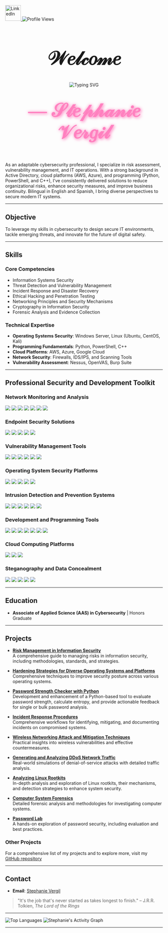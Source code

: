 <a href="https://linkedin.com/in/stephanie-vergil-8982142a8">
  <img src="https://user-images.githubusercontent.com/74038190/235294012-0a55e343-37ad-4b0f-924f-c8431d9d2483.gif" alt="LinkedIn" style="width: 50px; height: 50px;">
</a>
<a <picture>
  <source media="(prefers-color-scheme: dark)" srcset="https://komarev.com/ghpvc/?username=StephVergil&style=flat&color=ff69b4">
  <source media="(prefers-color-scheme: light)" srcset="https://komarev.com/ghpvc/?username=StephVergil&style=flat&color=e75480">
  <img alt="Profile Views" src="https://komarev.com/ghpvc/?username=StephVergil&style=flat&color=e75480">
</picture>


###  
<h1 align="center" style="font-family: 'Allura', cursive; font-size: 60px; text-shadow: 2px 2px 4px rgba(255, 255, 255, 0.5);">
  𝒲𝑒𝓁𝒸𝑜𝓂𝑒
</h1>

<p align="center">
  <img src="https://readme-typing-svg.herokuapp.com?font=Patrick+Hand&size=35&duration=5000&pause=1000&color=FF80BF&center=true&vCenter=true&width=900&lines=Welcome+to+My+Profile;Cybersecurity+Analyst;Information+Security+Specialist;Network+Defense+Strategist;Intrusion+Detection+Expert;Operating+System+Security+Practitioner;Cloud+Computing+Professional;Ethical+Hacking+Specialist;Digital+Forensics+Investigator;Firewall+and+Network+Security+Specialist;Security+Assessment+and+Auditing+Advisor" alt="Typing SVG">
</p>

<p align="center" style="font-family: 'Great Vibes', cursive; font-size: 60px; color: #FF80BF; font-weight: bold; text-shadow: 4px 4px 8px rgba(255, 128, 191, 0.6), 0 0 10px rgba(255, 128, 191, 0.8); margin-top: 40px;">
  <strong>— 𝒮𝓉𝑒𝓅𝒽𝒶𝓃𝒾𝑒 𝒱𝑒𝓇𝑔𝒾𝓁</strong>
</p>



As an adaptable cybersecurity professional, I specialize in risk assessment, vulnerability management, and IT operations. With a strong background in Active Directory, cloud platforms (AWS, Azure), and programming (Python, PowerShell, and C++), I’ve consistently delivered solutions to reduce organizational risks, enhance security measures, and improve business continuity. Bilingual in English and Spanish, I bring diverse perspectives to secure modern IT systems.

---

## Objective  

To leverage my skills in cybersecurity to design secure IT environments, tackle emerging threats, and innovate for the future of digital safety.

---

## Skills  

### Core Competencies  
- Information Systems Security  
- Threat Detection and Vulnerability Management  
- Incident Response and Disaster Recovery  
- Ethical Hacking and Penetration Testing  
- Networking Principles and Security Mechanisms  
- Cryptography in Information Security  
- Forensic Analysis and Evidence Collection  

### Technical Expertise  
- **Operating Systems Security**: Windows Server, Linux (Ubuntu, CentOS, Kali)  
- **Programming Fundamentals**: Python, PowerShell, C++  
- **Cloud Platforms**: AWS, Azure, Google Cloud  
- **Network Security**: Firewalls, IDS/IPS, and Scanning Tools  
- **Vulnerability Assessment**: Nessus, OpenVAS, Burp Suite  

---
## Professional Security and Development Toolkit  

### Network Monitoring and Analysis  
<div>
<a href="https://www.wireshark.org/"><img src="https://img.shields.io/badge/-Wireshark-4B8BBE?&style=for-the-badge&logo=Wireshark&logoColor=white" /></a>  
<a href="https://nmap.org/"><img src="https://img.shields.io/badge/-Nmap-4682B4?&style=for-the-badge&logo=Nmap&logoColor=white" /></a>  
<a href="https://www.wireshark.org/docs/man-pages/"><img src="https://img.shields.io/badge/-Packet_Analysis-708090?&style=for-the-badge&logo=Linux&logoColor=white" /></a>  
<a href="https://tcpdump.org/"><img src="https://img.shields.io/badge/-TCPdump-556B2F?&style=for-the-badge&logo=Linux&logoColor=white" /></a>  
<a href="https://netcat.sourceforge.net/"><img src="https://img.shields.io/badge/-Netcat-6A5ACD?&style=for-the-badge&logo=Linux&logoColor=white" /></a>
<a href="https://www.zabbix.com/"><img src="https://img.shields.io/badge/-Zabbix-FF6347?&style=for-the-badge&logo=Zabbix&logoColor=white" /></a>
<a href="https://nagios.org/"><img src="https://img.shields.io/badge/-Nagios-32CD32?&style=for-the-badge&logo=Nagios&logoColor=white" /></a>
</div>

### Endpoint Security Solutions  
<div>
<a href="https://www.microsoft.com/en-us/security/business/threat-protection/microsoft-defender-endpoint"><img src="https://img.shields.io/badge/-Windows_Defender-0078D4?&style=for-the-badge&logo=Microsoft&logoColor=white" /></a>  
<a href="https://www.broadcom.com/products/cyber-security/endpoint/symantec-endpoint-protection"><img src="https://img.shields.io/badge/-Symantec_Endpoint_Protection-FFCC00?&style=for-the-badge&logo=Symantec&logoColor=black" /></a>  
<a href="https://www.crowdstrike.com/"><img src="https://img.shields.io/badge/-CrowdStrike-FF4500?&style=for-the-badge&logo=CrowdStrike&logoColor=white" /></a>  
<a href="https://www.carbonblack.com/"><img src="https://img.shields.io/badge/-Carbon_Black-696969?&style=for-the-badge&logo=CarbonBlack&logoColor=white" /></a>
<a href="https://www.trendmicro.com/"><img src="https://img.shields.io/badge/-TrendMicro-C71585?&style=for-the-badge&logo=TrendMicro&logoColor=white" /></a>
</div>

### Vulnerability Management Tools  
<div>
<a href="https://www.tenable.com/products/nessus"><img src="https://img.shields.io/badge/-Nessus-4682B4?&style=for-the-badge&logo=Nessus&logoColor=white" /></a>  
<a href="https://www.qualys.com/"><img src="https://img.shields.io/badge/-Qualys-FF6347?&style=for-the-badge&logo=Qualys&logoColor=white" /></a>  
<a href="https://www.openvas.org/"><img src="https://img.shields.io/badge/-OpenVAS-32CD32?&style=for-the-badge&logo=Security&logoColor=white" /></a>  
<a href="https://portswigger.net/burp"><img src="https://img.shields.io/badge/-Burp_Suite-DAA520?&style=for-the-badge&logo=BurpSuite&logoColor=white" /></a>  
<a href="https://www.kali.org/tools/sqlmap/"><img src="https://img.shields.io/badge/-SQLMap-FF4500?&style=for-the-badge&logo=SQL&logoColor=white" /></a>
<a href="https://www.rapid7.com/"><img src="https://img.shields.io/badge/-Rapid7-6A5ACD?&style=for-the-badge&logo=Rapid7&logoColor=white" /></a>
</div>

### Operating System Security Platforms  
<div>
<a href="https://www.microsoft.com/en-us/windows-server"><img src="https://img.shields.io/badge/-Windows_Server-0078D4?&style=for-the-badge&logo=Windows&logoColor=white" /></a>
<a href="https://ubuntu.com/"><img src="https://img.shields.io/badge/-Ubuntu-DD4814?&style=for-the-badge&logo=Ubuntu&logoColor=white" /></a>
<a href="https://www.redhat.com/en/technologies/linux-platforms/enterprise-linux"><img src="https://img.shields.io/badge/-Red_Hat-EE0000?&style=for-the-badge&logo=RedHat&logoColor=white" /></a>
<a href="https://www.kali.org/"><img src="https://img.shields.io/badge/-Kali_Linux-268BD2?&style=for-the-badge&logo=KaliLinux&logoColor=white" /></a>
<a href="https://centos.org/"><img src="https://img.shields.io/badge/-CentOS-7F52FF?&style=for-the-badge&logo=CentOS&logoColor=white" /></a>
</div>

### Intrusion Detection and Prevention Systems  
<div>
<a href="https://securityonion.net/"><img src="https://img.shields.io/badge/-Security_Onion-556B2F?&style=for-the-badge&logo=Security&logoColor=white" /></a>  
<a href="https://snort.org/"><img src="https://img.shields.io/badge/-Snort-B22222?&style=for-the-badge&logo=Snort&logoColor=white" /></a>  
<a href="https://suricata.io/"><img src="https://img.shields.io/badge/-Suricata-4682B4?&style=for-the-badge&logo=Suricata&logoColor=white" /></a>  
<a href="https://zeek.org/"><img src="https://img.shields.io/badge/-Zeek-DAA520?&style=for-the-badge&logo=Zeek&logoColor=white" /></a>  
<a href="https://www.wazuh.com/"><img src="https://img.shields.io/badge/-Wazuh-6A5ACD?&style=for-the-badge&logo=Wazuh&logoColor=white" /></a>
<a href="https://ossec.github.io/"><img src="https://img.shields.io/badge/-OSSEC-8B0000?&style=for-the-badge&logo=OSSEC&logoColor=white" /></a>
</div>

### Development and Programming Tools  
<div>
<a href="https://code.visualstudio.com/"><img src="https://img.shields.io/badge/-Visual_Studio_Code-007ACC?&style=for-the-badge&logo=VisualStudioCode&logoColor=white" /></a>
<a href="https://www.python.org/"><img src="https://img.shields.io/badge/-Python-FFD43B?&style=for-the-badge&logo=Python&logoColor=black" /></a>
<a href="https://www.gnu.org/software/bash/"><img src="https://img.shields.io/badge/-Bash-4EAA25?&style=for-the-badge&logo=GNU&logoColor=white" /></a>
<a href="https://git-scm.com/"><img src="https://img.shields.io/badge/-Git-F05032?&style=for-the-badge&logo=Git&logoColor=white" /></a>
<a href="https://www.jetbrains.com/pycharm/"><img src="https://img.shields.io/badge/-PyCharm-000000?&style=for-the-badge&logo=PyCharm&logoColor=white" /></a>
<a href="https://cplusplus.com/"><img src="https://img.shields.io/badge/-C++-00599C?style=for-the-badge&logo=Cplusplus&logoColor=white" /></a>
<a href="https://developer.apple.com/xcode/"><img src="https://img.shields.io/badge/-Xcode-147EFB?style=for-the-badge&logo=Xcode&logoColor=white" /></a>
</div>

### Cloud Computing Platforms  
<div>
<a href="https://aws.amazon.com/"><img src="https://img.shields.io/badge/-AWS-FF9900?&style=for-the-badge&logo=AmazonAWS&logoColor=black" /></a>
<a href="https://azure.microsoft.com/"><img src="https://img.shields.io/badge/-Azure-0078D4?&style=for-the-badge&logo=MicrosoftAzure&logoColor=white" /></a>
<a href="https://cloud.google.com/"><img src="https://img.shields.io/badge/-Google_Cloud-4285F4?&style=for-the-badge&logo=GoogleCloud&logoColor=white" /></a>
</div>

### Steganography and Data Concealment  
<div>
<a href="https://www.openstego.com/"><img src="https://img.shields.io/badge/-OpenStego-4B0082?&style=for-the-badge&logo=Steganography&logoColor=white" /></a>  
<a href="https://github.com/abeluck/stegdetect"><img src="https://img.shields.io/badge/-StegDetect-800080?&style=for-the-badge&logo=Linux&logoColor=white" /></a>  
<a href="https://cryptii.com/"><img src="https://img.shields.io/badge/-Cryptii-FF69B4?&style=for-the-badge&logo=Tools&logoColor=white" /></a>  
<a href="https://stegosuite.org/"><img src="https://img.shields.io/badge/-StegoSuite-DA70D6?&style=for-the-badge&logo=Linux&logoColor=white" /></a>
<a href="https://github.com/JohnHammond/Steganography"><img src="https://img.shields.io/badge/-Stego_Toolbox-FF4500?&style=for-the-badge&logo=GitHub&logoColor=white" /></a>
</div>


---

## Education  

- **Associate of Applied Science (AAS) in Cybersecurity** | Honors Graduate  

---

## Projects  


- **[Risk Management in Information Security](https://github.com/StephVergil/Risk-Management-in-Information-Security_Presentation/blob/main/README.md)**  
  A comprehensive guide to managing risks in information security, including methodologies, standards, and strategies.
  
- **[Hardening Strategies for Diverse Operating Systems and Platforms](https://github.com/StephVergil/Hardening-Strategies-for-Diverse-Operating-Systems-and-Platforms)**  
  Comprehensive techniques to improve security posture across various operating systems.

- **[Password Strength Checker with Python](https://github.com/StephVergil/Hacking-and-Ethical-Hacking)**  
  Development and enhancement of a Python-based tool to evaluate password strength, calculate entropy, and provide actionable feedback for single or bulk password analysis.  

- **[Incident Response Procedures](https://github.com/StephVergil/Incident-Response-Procedures)**  
  Comprehensive workflows for identifying, mitigating, and documenting incidents on compromised systems.  

- **[Wireless Networking Attack and Mitigation Techniques](https://github.com/StephVergil/Wireless-Networking-Attack-and-Mitigation-Techniques)**  
  Practical insights into wireless vulnerabilities and effective countermeasures.  

- **[Generating and Analyzing DDoS Network Traffic](https://github.com/StephVergil/Generating-capturing-and-Analyzing-DoS-and-DDoS-centric-Network-Traffic)**  
  Real-world simulations of denial-of-service attacks with detailed traffic analysis.

 - **[Analyzing Linux Rootkits](https://github.com/StephVergil/Analyzing-Linux-Rootkits/blob/main/README.md)**  
  In-depth analysis and exploration of Linux rootkits, their mechanisms, and detection strategies to enhance system security.

- **[Computer System Forensics](https://github.com/StephVergil/Computer-System-Forensics)**  
  Detailed forensic analysis and methodologies for investigating computer systems.  

- **[Password Lab](https://github.com/StephVergil/Password_Lab)**  
  A hands-on exploration of password security, including evaluation and best practices. 

### Other Projects  
For a comprehensive list of my projects and to explore more, visit my [GitHub repository](https://github.com/StephVergil?tab=repositories)


---

## Contact  

- **Email**: [Stephanie Vergil](mailto:Stephanievergil95@gmail.com)  

> "It's the job that's never started as takes longest to finish." – J.R.R. Tolkien, *The Lord of the Rings*

---

<picture>
  <source media="(prefers-color-scheme: dark)" srcset="https://github-readme-stats.vercel.app/api/top-langs/?username=StephVergil&layout=compact&theme=dark&hide_border=true">
  <source media="(prefers-color-scheme: light)" srcset="https://github-readme-stats.vercel.app/api/top-langs/?username=StephVergil&layout=compact&theme=light&hide_border=true">
  <img alt="Top Languages" src="https://github-readme-stats.vercel.app/api/top-langs/?username=StephVergil&layout=compact&theme=light&hide_border=true">
</picture>

<picture>
  <source media="(prefers-color-scheme: dark)" srcset="https://github-readme-activity-graph.vercel.app/graph?username=StephVergil&bg_color=000000&color=ffffff&line=ff69b4&point=ff69b4&area=true&area_color=ff69b4&hide_border=true">
  <source media="(prefers-color-scheme: light)" srcset="https://github-readme-activity-graph.vercel.app/graph?username=StephVergil&bg_color=ffffff&color=333333&line=ff69b4&point=ff69b4&area=true&area_color=ffa07a&hide_border=true">
  <img alt="Stephanie's Activity Graph" src="https://github-readme-activity-graph.vercel.app/graph?username=StephVergil&bg_color=ffffff&color=333333&line=ff69b4&point=ff69b4&area=true&area_color=ffa07a&hide_border=true">
</picture>


---
